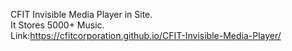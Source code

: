 CFIT Invisible Media Player in Site.  
It Stores 5000+ Music.  
Link:https://cfitcorporation.github.io/CFIT-Invisible-Media-Player/
